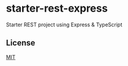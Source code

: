 # starter-rest-express

Starter REST project using Express & TypeScript

## License

[MIT](LICENSE)
